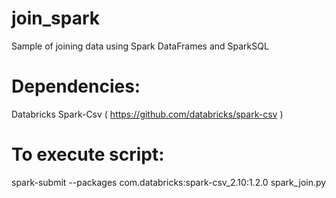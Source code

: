 # join_spark
Sample of joining data using Spark DataFrames and SparkSQL

# Dependencies: 
Databricks Spark-Csv ( https://github.com/databricks/spark-csv )

# To execute script:
spark-submit --packages com.databricks:spark-csv_2.10:1.2.0 spark_join.py 
